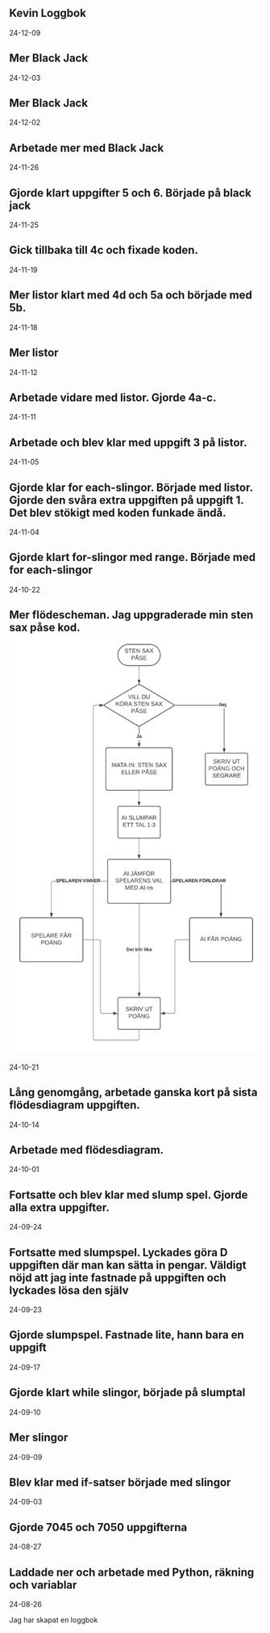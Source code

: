 Kevin Loggbok
-----------
24-12-09

Mer Black Jack
-----------
24-12-03

Mer Black Jack
-----------
24-12-02

Arbetade mer med Black Jack
-----------
24-11-26

Gjorde klart uppgifter 5 och 6. Började på black jack
-----------
24-11-25

Gick tillbaka till 4c och fixade koden.
-----------
24-11-19

Mer listor klart med 4d och 5a och började med 5b.
------------
24-11-18

Mer listor
------------
24-11-12

Arbetade vidare med listor. Gjorde 4a-c.
------------
24-11-11

Arbetade och blev klar med uppgift 3 på listor.
------------
24-11-05

Gjorde klar for each-slingor. Började med listor. Gjorde den svåra extra uppgiften på uppgift 1. Det blev stökigt med koden funkade ändå.
------------
24-11-04

Gjorde klart for-slingor med range. Började med for each-slingor
------------
24-10-22

Mer flödescheman. Jag uppgraderade min sten sax påse kod.
<img src="Flödesscheman.png">
------------
24-10-21

Lång genomgång, arbetade ganska kort på sista flödesdiagram uppgiften.
------------
24-10-14

Arbetade med flödesdiagram.
------------
24-10-01

Fortsatte och blev klar med slump spel. Gjorde alla extra uppgifter. 
------------
24-09-24

Fortsatte med slumpspel. Lyckades göra D uppgiften där man kan sätta in pengar. Väldigt nöjd att jag inte fastnade på uppgiften och lyckades lösa den själv
------------
24-09-23

Gjorde slumpspel. Fastnade lite, hann bara en uppgift
------------
24-09-17

Gjorde klart while slingor, började på slumptal
------------
24-09-10

Mer slingor
------------
24-09-09

Blev klar med if-satser började med slingor
------------
24-09-03

Gjorde 7045 och 7050 uppgifterna
------------
24-08-27

Laddade ner och arbetade med Python, räkning och variablar
-------------
24-08-26

Jag har skapat en loggbok